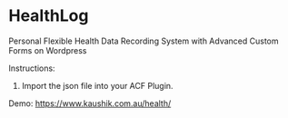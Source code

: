 # HealthLog
Personal Flexible Health Data Recording System with Advanced Custom Forms on Wordpress

Instructions:
1) Import the json file into your ACF Plugin.

Demo: https://www.kaushik.com.au/health/
